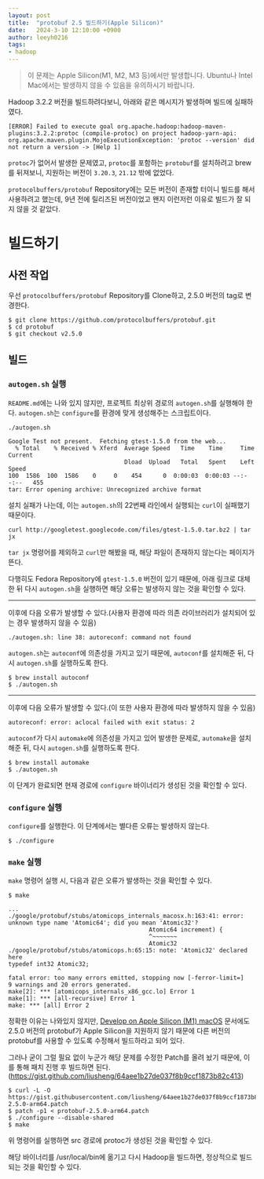 ```yaml
---
layout: post
title:  "protobuf 2.5 빌드하기(Apple Silicon)"
date:   2024-3-10 12:10:00 +0900
author: leeyh0216
tags:
- hadoop
---
```


> 이 문제는 Apple Silicon(M1, M2, M3 등)에서만 발생합니다. Ubuntu나 Intel Mac에서는 발생하지 않을 수 있음을 유의하시기 바랍니다.

Hadoop 3.2.2 버전을 빌드하려다보니, 아래와 같은 메시지가 발생하며 빌드에 실패하였다.

```
[ERROR] Failed to execute goal org.apache.hadoop:hadoop-maven-plugins:3.2.2:protoc (compile-protoc) on project hadoop-yarn-api: org.apache.maven.plugin.MojoExecutionException: 'protoc --version' did not return a version -> [Help 1]
```

`protoc`가 없어서 발생한 문제였고, `protoc`를 포함하는 `protobuf`를 설치하려고 brew를 뒤져보니, 지원하는 버전이 `3.20.3`, `21.12` 밖에 없었다.

`protocolbuffers/protobuf` Repository에는 모든 버전이 존재할 터이니 빌드를 해서 사용하려고 했는데, 9년 전에 릴리즈된 버전이었고 왠지 이런저런 이유로 빌드가 잘 되지 않을 것 같았다.

# 빌드하기

## 사전 작업 

우선 `protocolbuffers/protobuf` Repository를 Clone하고, 2.5.0 버전의 tag로 변경한다.

```
$ git clone https://github.com/protocolbuffers/protobuf.git
$ cd protobuf
$ git checkout v2.5.0
```
<!-- 
그리고 빌드를 하기 위해서는 `make`, `automake`, `autoconf` 의존성을 먼저 설치해야 한다.

```
$ brew install make automake autoconf
``` -->

## 빌드

### `autogen.sh` 실행

`README.md`에는 나와 있지 않지만, 프로젝트 최상위 경로의 `autogen.sh`를 실행해야 한다. `autogen.sh`는 `configure`를 환경에 맞게 생성해주는 스크립트이다.

```
./autogen.sh

Google Test not present.  Fetching gtest-1.5.0 from the web...
  % Total    % Received % Xferd  Average Speed   Time    Time     Time  Current
                                 Dload  Upload   Total   Spent    Left  Speed
100  1586  100  1586    0     0    454      0  0:00:03  0:00:03 --:--:--   455
tar: Error opening archive: Unrecognized archive format
```

설치 실패가 나는데, 이는 `autogen.sh`의 22번째 라인에서 실행되는 `curl`이 실패했기 때문이다.

```
curl http://googletest.googlecode.com/files/gtest-1.5.0.tar.bz2 | tar jx
```

`tar jx` 명령어를 제외하고 `curl`만 해봤을 때, 해당 파일이 존재하지 않는다는 페이지가 뜬다. 

다행히도 Fedora Repository에 `gtest-1.5.0` 버전이 있기 때문에, 아래 링크로 대체한 뒤 다시 `autogen.sh`을 실행하면 해당 오류는 발생하지 않는 것을 확인할 수 있다.

--- 

이후에 다음 오류가 발생할 수 있다.(사용자 환경에 따라 의존 라이브러리가 설치되어 있는 경우 발생하지 않을 수 있음)

```
./autogen.sh: line 38: autoreconf: command not found
```

`autogen.sh`는 `autoconf`에 의존성을 가지고 있기 때문에, `autoconf`를 설치해준 뒤, 다시 `autogen.sh`를 실행하도록 한다.

```
$ brew install autoconf
$ ./autogen.sh
```

---

이후에 다음 오류가 발생할 수 있다.(이 또한 사용자 환경에 따라 발생하지 않을 수 있음)

```
autoreconf: error: aclocal failed with exit status: 2
```

`autoconf`가 다시 `automake`에 의존성을 가지고 있어 발생한 문제로, `automake`을 설치해준 뒤, 다시 `autogen.sh`를 실행하도록 한다.

```
$ brew install automake
$ ./autogen.sh
```

이 단계가 완료되면 현재 경로에 `configure` 바이너리가 생성된 것을 확인할 수 있다.

### `configure` 실행

`configure`를 실행한다. 이 단계에서는 별다른 오류는 발생하지 않는다.

```
$ ./configure
```

### `make` 실행

`make` 명령어 실행 시, 다음과 같은 오류가 발생하는 것을 확인할 수 있다.

```
$ make

...
./google/protobuf/stubs/atomicops_internals_macosx.h:163:41: error: unknown type name 'Atomic64'; did you mean 'Atomic32'?
                                        Atomic64 increment) {
                                        ^~~~~~~~
                                        Atomic32
./google/protobuf/stubs/atomicops.h:65:15: note: 'Atomic32' declared here
typedef int32 Atomic32;
              ^
fatal error: too many errors emitted, stopping now [-ferror-limit=]
9 warnings and 20 errors generated.
make[2]: *** [atomicops_internals_x86_gcc.lo] Error 1
make[1]: *** [all-recursive] Error 1
make: *** [all] Error 2
```

정확한 이유는 나와있지 않지만, [Develop on Apple Silicon (M1) macOS](https://cwiki.apache.org/confluence/display/HADOOP/Develop+on+Apple+Silicon+%28M1%29+macOS) 문서에도 2.5.0 버전의 protobuf가 Apple Silicon을 지원하지 않기 때문에 다른 버전의 protobuf를 사용할 수 있도록 수정해서 빌드하라고 되어 있다.

그러나 굳이 그럴 필요 없이 누군가 해당 문제를 수정한 Patch를 올려 놨기 때문에, 이를 통해 패치 진행 후 빌드하면 된다.(https://gist.github.com/liusheng/64aee1b27de037f8b9ccf1873b82c413)

```
$ curl -L -O https://gist.githubusercontent.com/liusheng/64aee1b27de037f8b9ccf1873b82c413/raw/118c2fce733a9a62a03281753572a45b6efb8639/protobuf-2.5.0-arm64.patch
$ patch -p1 < protobuf-2.5.0-arm64.patch
$ ./configure --disable-shared
$ make
```

위 명령어를 실행하면 src 경로에 protoc가 생성된 것을 확인할 수 있다.

해당 바이너리를 /usr/local/bin에 옮기고 다시 Hadoop을 빌드하면, 정상적으로 빌드되는 것을 확인할 수 있다.